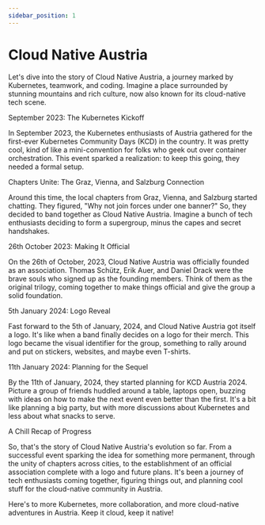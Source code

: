 ```yaml
---
sidebar_position: 1
---
```


# Cloud Native Austria

Let's dive into the story of Cloud Native Austria, a journey marked by Kubernetes, teamwork, and coding. Imagine a place surrounded by stunning mountains and rich culture, now also known for its cloud-native tech scene.

September 2023: The Kubernetes Kickoff

In September 2023, the Kubernetes enthusiasts of Austria gathered for the first-ever Kubernetes Community Days (KCD) in the country. It was pretty cool, kind of like a mini-convention for folks who geek out over container orchestration. This event sparked a realization: to keep this going, they needed a formal setup.

Chapters Unite: The Graz, Vienna, and Salzburg Connection

Around this time, the local chapters from Graz, Vienna, and Salzburg started chatting. They figured, "Why not join forces under one banner?" So, they decided to band together as Cloud Native Austria. Imagine a bunch of tech enthusiasts deciding to form a supergroup, minus the capes and secret handshakes.

26th October 2023: Making It Official

On the 26th of October, 2023, Cloud Native Austria was officially founded as an association. Thomas Schütz, Erik Auer, and Daniel Drack were the brave souls who signed up as the founding members. Think of them as the original trilogy, coming together to make things official and give the group a solid foundation.

5th January 2024: Logo Reveal

Fast forward to the 5th of January, 2024, and Cloud Native Austria got itself a logo. It's like when a band finally decides on a logo for their merch. This logo became the visual identifier for the group, something to rally around and put on stickers, websites, and maybe even T-shirts.

11th January 2024: Planning for the Sequel

By the 11th of January, 2024, they started planning for KCD Austria 2024. Picture a group of friends huddled around a table, laptops open, buzzing with ideas on how to make the next event even better than the first. It's a bit like planning a big party, but with more discussions about Kubernetes and less about what snacks to serve.

A Chill Recap of Progress

So, that's the story of Cloud Native Austria's evolution so far. From a successful event sparking the idea for something more permanent, through the unity of chapters across cities, to the establishment of an official association complete with a logo and future plans. It's been a journey of tech enthusiasts coming together, figuring things out, and planning cool stuff for the cloud-native community in Austria.

Here's to more Kubernetes, more collaboration, and more cloud-native adventures in Austria. Keep it cloud, keep it native!
